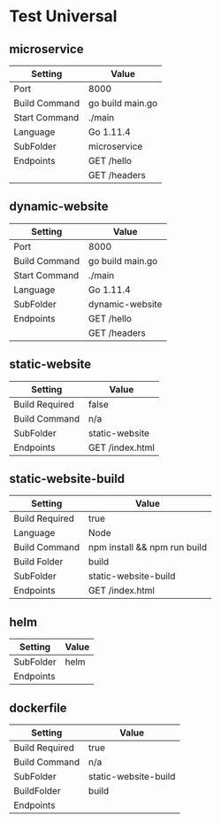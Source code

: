 # Test Universal

## microservice

| Setting  |  Value  |
|---|---|
| Port  |  8000 |
| Build Command | go build main.go  |
| Start Command  |  ./main |
| Language  |  Go 1.11.4 |
| SubFolder | microservice |
| Endpoints | GET /hello |
| | GET /headers|

## dynamic-website

| Setting  |  Value  |
|---|---|
| Port  |  8000 |
| Build Command | go build main.go  |
| Start Command  |  ./main |
| Language  |  Go 1.11.4 |
| SubFolder | dynamic-website |
| Endpoints | GET /hello |
| | GET /headers|

## static-website

| Setting  |  Value  |
|---|---|
| Build Required | false  |
| Build Command | n/a  |
| SubFolder | static-website |
| Endpoints | GET /index.html |

## static-website-build

| Setting  |  Value  |
|---|---|
| Build Required | true  |
| Language  |  Node |
| Build Command | npm install && npm run build  |
| Build Folder | build |
| SubFolder | static-website-build |
| Endpoints | GET /index.html |

## helm

| Setting  |  Value  |
|---|---|
| SubFolder | helm |
| Endpoints |  |


## dockerfile

| Setting  |  Value  |
|---|---|
| Build Required | true  |
| Build Command | n/a  |
| SubFolder | static-website-build |
| BuildFolder | build |
| Endpoints |  |